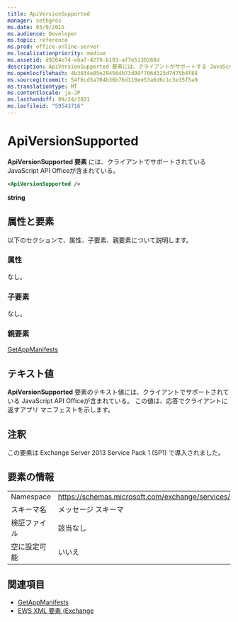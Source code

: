 ```yaml
---
title: ApiVersionSupported
manager: sethgros
ms.date: 03/9/2015
ms.audience: Developer
ms.topic: reference
ms.prod: office-online-server
ms.localizationpriority: medium
ms.assetid: d9264e74-eba7-4279-b193-af7e5130268d
description: ApiVersionSupported 要素には、クライアントがサポートする JavaScript API Officeが含まれている。
ms.openlocfilehash: 4b3034e05e294564b73d99f706d325d7d75b4f88
ms.sourcegitcommit: 54f6cd5a704b36b76d110ee53a6d6c1c3e15f5a9
ms.translationtype: MT
ms.contentlocale: ja-JP
ms.lasthandoff: 09/24/2021
ms.locfileid: "59543716"
---
```

# <a name="apiversionsupported"></a>ApiVersionSupported

**ApiVersionSupported 要素** には、クライアントでサポートされている JavaScript API Officeが含まれている。 
  
```XML
<ApiVersionSupported />
```

 **string**
## <a name="attributes-and-elements"></a>属性と要素

以下のセクションで、属性、子要素、親要素について説明します。
  
### <a name="attributes"></a>属性

なし。
  
### <a name="child-elements"></a>子要素

なし。
  
### <a name="parent-elements"></a>親要素

[GetAppManifests](getappmanifests.md)
  
## <a name="text-value"></a>テキスト値

**ApiVersionSupported** 要素のテキスト値には、クライアントでサポートされている JavaScript API Officeが含まれている。 この値は、応答でクライアントに返すアプリ マニフェストを示します。 
  
## <a name="remarks"></a>注釈

この要素は Exchange Server 2013 Service Pack 1 (SP1) で導入されました。
  
## <a name="element-information"></a>要素の情報

|||
|:-----|:-----|
|Namespace  <br/> | https://schemas.microsoft.com/exchange/services/2006/messages  <br/> |
|スキーマ名  <br/> |メッセージ スキーマ  <br/> |
|検証ファイル  <br/> |該当なし  <br/> |
|空に設定可能  <br/> |いいえ  <br/> |
   
## <a name="see-also"></a>関連項目

- [GetAppManifests](getappmanifests.md)
- [EWS XML 要素 (Exchange](ews-xml-elements-in-exchange.md)

